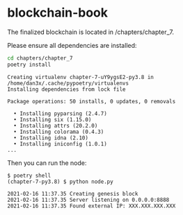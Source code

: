 # blockchain-book

The finalized blockchain is located in /chapters/chapter_7.

Please ensure all dependencies are installed:

```bash
cd chapters/chapter_7
poetry install
```
```
Creating virtualenv chapter-7-uY9ygsE2-py3.8 in /home/dan3x/.cache/pypoetry/virtualenvs
Installing dependencies from lock file

Package operations: 50 installs, 0 updates, 0 removals

  • Installing pyparsing (2.4.7)
  • Installing six (1.15.0)
  • Installing attrs (20.2.0)
  • Installing colorama (0.4.3)
  • Installing idna (2.10)
  • Installing iniconfig (1.0.1)
...
```
Then you can run the node:
```
$ poetry shell
(chapter-7-py3.8) $ python node.py

2021-02-16 11:37.35 Creating genesis block
2021-02-16 11:37.35 Server listening on 0.0.0.0:8888
2021-02-16 11:37.35 Found external IP: XXX.XXX.XXX.XXX
```
